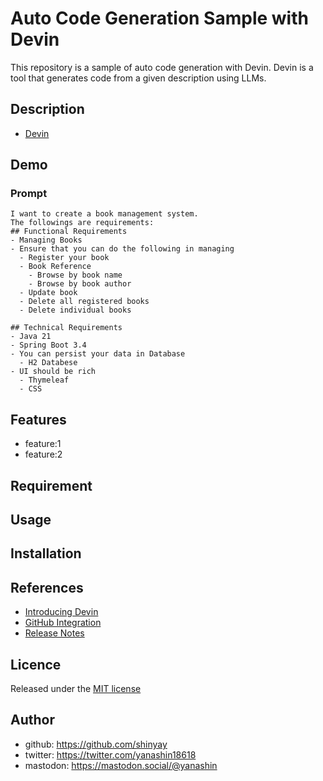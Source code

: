 # Auto Code Generation Sample with Devin

This repository is a sample of auto code generation with Devin.
Devin is a tool that generates code from a given description using LLMs.

## Description

- [Devin](https://app.devin.ai/)

## Demo

### Prompt

```
I want to create a book management system.
The followings are requirements:
## Functional Requirements
- Managing Books
- Ensure that you can do the following in managing
  - Register your book
  - Book Reference
    - Browse by book name
    - Browse by book author
  - Update book
  - Delete all registered books
  - Delete individual books

## Technical Requirements
- Java 21
- Spring Boot 3.4
- You can persist your data in Database
  - H2 Databese
- UI should be rich
  - Thymeleaf
  - CSS
```

## Features

- feature:1
- feature:2

## Requirement

## Usage

## Installation

## References

- [Introducing Devin](https://docs.devin.ai/get-started/devin-intro)
- [GitHub Integration](https://docs.devin.ai/integrations/gh)
- [Release Notes](https://docs.devin.ai/release-notes)

## Licence

Released under the [MIT license](https://gist.githubusercontent.com/shinyay/56e54ee4c0e22db8211e05e70a63247e/raw/f3ac65a05ed8c8ea70b653875ccac0c6dbc10ba1/LICENSE)

## Author

- github: <https://github.com/shinyay>
- twitter: <https://twitter.com/yanashin18618>
- mastodon: <https://mastodon.social/@yanashin>
